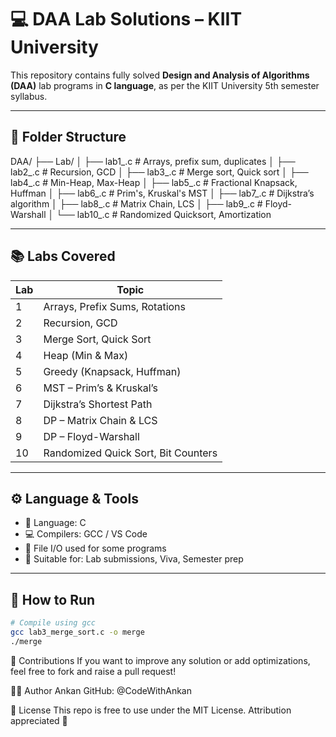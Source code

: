 # 💻 DAA Lab Solutions – KIIT University

This repository contains fully solved **Design and Analysis of Algorithms (DAA)** lab programs in **C language**, as per the KIIT University 5th semester syllabus.

---

## 📁 Folder Structure

DAA/
├── Lab/
│ ├── lab1_<filename>.c # Arrays, prefix sum, duplicates
│ ├── lab2_<filename>.c # Recursion, GCD
│ ├── lab3_<filename>.c # Merge sort, Quick sort
│ ├── lab4_<filename>.c # Min-Heap, Max-Heap
│ ├── lab5_<filename>.c # Fractional Knapsack, Huffman
│ ├── lab6_<filename>.c # Prim's, Kruskal's MST
│ ├── lab7_<filename>.c # Dijkstra’s algorithm
│ ├── lab8_<filename>.c # Matrix Chain, LCS
│ ├── lab9_<filename>.c # Floyd-Warshall
│ └── lab10_<filename>.c # Randomized Quicksort, Amortization


---

## 📚 Labs Covered

| Lab | Topic |
|-----|-------|
| 1   | Arrays, Prefix Sums, Rotations |
| 2   | Recursion, GCD |
| 3   | Merge Sort, Quick Sort |
| 4   | Heap (Min & Max) |
| 5   | Greedy (Knapsack, Huffman) |
| 6   | MST – Prim’s & Kruskal’s |
| 7   | Dijkstra’s Shortest Path |
| 8   | DP – Matrix Chain & LCS |
| 9   | DP – Floyd-Warshall |
| 10  | Randomized Quick Sort, Bit Counters |

---

## ⚙️ Language & Tools

- 🧠 Language: C  
- 💻 Compilers: GCC / VS Code  
- 📁 File I/O used for some programs  
- 🧪 Suitable for: Lab submissions, Viva, Semester prep

---

## 🚀 How to Run

```bash
# Compile using gcc
gcc lab3_merge_sort.c -o merge
./merge
```

🤝 Contributions
If you want to improve any solution or add optimizations, feel free to fork and raise a pull request!

🧑‍💻 Author
Ankan
GitHub: @CodeWithAnkan

📜 License
This repo is free to use under the MIT License. Attribution appreciated 💙
